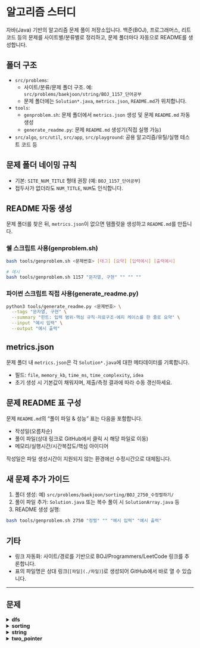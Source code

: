 # 알고리즘 스터디

자바(Java) 기반의 알고리즘 문제 풀이 저장소입니다. 백준(BOJ), 프로그래머스, 리트코드 등의 문제를 사이트별/분류별로 정리하고, 문제 폴더마다 자동으로 README를 생성합니다.

## 폴더 구조

- `src/problems`:
  - 사이트/분류/문제 폴더 구조. 예: `src/problems/baekjoon/string/BOJ_1157_단어공부`
  - 문제 폴더에는 `Solution*.java`, `metrics.json`, `README.md`가 위치합니다.
- `tools`:
  - `genproblem.sh`: 문제 폴더에서 `metrics.json` 생성 및 문제 `README.md` 자동 생성
  - `generate_readme.py`: 문제 `README.md` 생성기(직접 실행 가능)
- `src/algo`, `src/util`, `src/app`, `src/playground`: 공용 알고리즘/유틸/실행 테스트 코드 등

## 문제 폴더 네이밍 규칙

- 기본: `SITE_NUM_TITLE` 형태 권장 (예: `BOJ_1157_단어공부`)
- 접두사가 없더라도 `NUM_TITLE`, `NUM`도 인식합니다.

## README 자동 생성

문제 폴더를 찾은 뒤, `metrics.json`이 없으면 템플릿을 생성하고 `README.md`를 만듭니다.

### 쉘 스크립트 사용(genproblem.sh)

```bash
bash tools/genproblem.sh <문제번호> [태그] [요약] [입력예시] [출력예시]

# 예시
bash tools/genproblem.sh 1157 "문자열, 구현" "" "" ""
```

### 파이썬 스크립트 직접 사용(generate_readme.py)

```bash
python3 tools/generate_readme.py <문제번호> \
  --tags "문자열, 구현" \
  --summary "힌트: 입력 범위·핵심 규칙·자료구조·에지 케이스를 한 줄로 요약" \
  --input "예시 입력" \
  --output "예시 출력"
```

## metrics.json

문제 폴더 내 `metrics.json`은 각 `Solution*.java`에 대한 메타데이터를 기록합니다.

- 필드: `file`, `memory_kb`, `time_ms`, `time_complexity`, `idea`
- 초기 생성 시 기본값이 채워지며, 제출/측정 결과에 따라 수동 갱신하세요.

## 문제 README 표 구성

문제 `README.md`의 “풀이 파일 & 성능” 표는 다음을 포함합니다.

- 작성일(오름차순)
- 풀이 파일(상대 링크로 GitHub에서 클릭 시 해당 파일로 이동)
- 메모리/실행시간/시간복잡도/핵심 아이디어

작성일은 파일 생성시간이 지원되지 않는 환경에선 수정시간으로 대체됩니다.

## 새 문제 추가 가이드

1. 폴더 생성: 예) `src/problems/baekjoon/sorting/BOJ_2750_수정렬하기/`
2. 풀이 파일 추가: `Solution.java` 또는 복수 풀이 시 `SolutionArray.java` 등
3. README 생성 실행:

```bash
bash tools/genproblem.sh 2750 "정렬" "" "예시 입력" "예시 출력"
```

## 기타

- 링크 자동화: 사이트/경로를 기반으로 BOJ/Programmers/LeetCode 링크를 추론합니다.
- 표의 파일명은 상대 링크(`[파일](./파일)`)로 생성되어 GitHub에서 바로 열 수 있습니다.


---

<!-- AUTO_INDEX:START -->

## 문제

<details>
<summary><strong>dfs</strong></summary>

<details>
<summary>BOJ 6443 애너그램</summary>

| 업데이트 | 파일 이름 | 문제 링크 |
|---|---|---|
| [2025-09-18 10:42:56](./src/problems/baekjoon/dfs/BOJ_6443_애너그램) | [Solution.java](./src/problems/baekjoon/dfs/BOJ_6443_애너그램/Solution.java) | [문제 링크](https://www.acmicpc.net/problem/6443) |
</details>

</details>

<details>
<summary><strong>sorting</strong></summary>

<details>
<summary>BOJ 1181 단어정렬</summary>

| 업데이트 | 파일 이름 | 문제 링크 |
|---|---|---|
| [2025-09-14 13:16:20](./src/problems/baekjoon/sorting/BOJ_1181_단어정렬/README.md) | [Solution.java](./src/problems/baekjoon/sorting/BOJ_1181_단어정렬/Solution.java) | [문제 링크](https://www.acmicpc.net/problem/1181) |
</details>

<details>
<summary>BOJ 2751 단어정렬2</summary>

| 업데이트 | 파일 이름 | 문제 링크 |
|---|---|---|
| [2025-09-14 13:16:32](./src/problems/baekjoon/sorting/BOJ_2751_단어정렬2) | [Solution.java](./src/problems/baekjoon/sorting/BOJ_2751_단어정렬2/Solution.java) | [문제 링크](https://www.acmicpc.net/problem/2751) |
</details>

<details>
<summary>BOJ 2750 수정렬하기</summary>

| 업데이트 | 파일 이름 | 문제 링크 |
|---|---|---|
| [2025-09-14 13:16:10](./src/problems/baekjoon/sorting/BOJ_2750_수정렬하기) | [Solution.java](./src/problems/baekjoon/sorting/BOJ_2750_수정렬하기/Solution.java) | [문제 링크](https://www.acmicpc.net/problem/2750) |
</details>

</details>

<details>
<summary><strong>string</strong></summary>

<details>
<summary>BOJ 1157 단어공부</summary>

| 업데이트 | 파일 이름 | 문제 링크 |
|---|---|---|
| [2025-09-14 13:12:13](./src/problems/baekjoon/string/BOJ_1157_단어공부/README.md) | [SolutionArray.java](./src/problems/baekjoon/string/BOJ_1157_단어공부/SolutionArray.java) | [문제 링크](https://www.acmicpc.net/problem/1157) |
| [2025-09-14 13:12:19](./src/problems/baekjoon/string/BOJ_1157_단어공부/README.md) | [SolutionHashMap.java](./src/problems/baekjoon/string/BOJ_1157_단어공부/SolutionHashMap.java) | [문제 링크](https://www.acmicpc.net/problem/1157) |
</details>

<details>
<summary>BOJ 6996 애너그램</summary>

| 업데이트 | 파일 이름 | 문제 링크 |
|---|---|---|
| [2025-09-16 15:29:39](./src/problems/baekjoon/string/BOJ_6996_애너그램/README.md) | [Solution.java](./src/problems/baekjoon/string/BOJ_6996_애너그램/Solution.java) | [문제 링크](https://www.acmicpc.net/problem/6996) |
</details>

<details>
<summary>BOJ 1919 에너그램</summary>

| 업데이트 | 파일 이름 | 문제 링크 |
|---|---|---|
| [2025-09-17 19:13:28](./src/problems/baekjoon/string/BOJ_1919_에너그램/README.md) | [Solution.java](./src/problems/baekjoon/string/BOJ_1919_에너그램/Solution.java) | [문제 링크](https://www.acmicpc.net/problem/1919) |
</details>

</details>

<details>
<summary><strong>two_pointer</strong></summary>

<details>
<summary>BOJ 3273 두수의합</summary>

| 업데이트 | 파일 이름 | 문제 링크 |
|---|---|---|
| [2025-09-18 16:11:13](./src/problems/baekjoon/two_pointer/BOJ_3273_두수의합/README.md) | [Solution.java](./src/problems/baekjoon/two_pointer/BOJ_3273_두수의합/Solution.java) | [문제 링크](https://www.acmicpc.net/problem/3273) |
</details>

</details>

<!-- AUTO_INDEX:END -->
